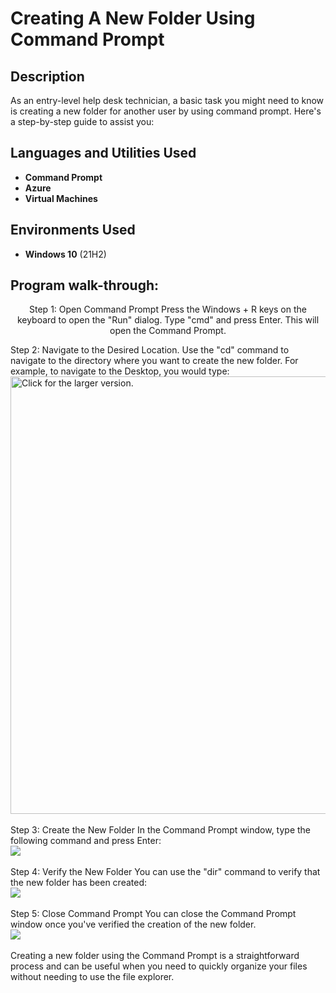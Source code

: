 <h1>Creating A New Folder Using Command Prompt</h1>

<h2>Description</h2>
As an entry-level help desk technician, a basic task you might need to know is creating a new folder for another user by using command prompt. Here's a step-by-step guide to assist you:
<br />

<h2>Languages and Utilities Used</h2>

- <b>Command Prompt</b> 
- <b>Azure</b>
- <b>Virtual Machines</b>

<h2>Environments Used</h2>

- <b>Windows 10</b> (21H2)

<h2>Program walk-through:</h2>

<p align="center">
Step 1: Open Command Prompt 
Press the Windows + R keys on the keyboard to open the "Run" dialog.
Type "cmd" and press Enter. This will open the Command Prompt.

Step 2: Navigate to the Desired Location. Use the "cd" command to navigate to the directory where you want to create the new folder. 
For example, to navigate to the Desktop, you would type: <br/>
 <a href="https://drive.google.com/uc?export=view&id=111MuNzh7JxLfNUOvWxtE-JqeDyYWVnWz">
    <img src="https://drive.google.com/uc?export=view&id=111MuNzh7JxLfNUOvWxtE-JqeDyYWVnWz"
    style="width: 700px; max-width: 100%; height: auto"
    title="Click for the larger version." />
</a>
<br />
<br />
Step 3: Create the New Folder
In the Command Prompt window, type the following command and press Enter:  <br/>
<img src="https://drive.google.com/file/d/111MuNzh7JxLfNUOvWxtE-JqeDyYWVnWz/view?usp=drive_link"/>
<br />
<br />
Step 4: Verify the New Folder
You can use the "dir" command to verify that the new folder has been created: <br/>
<img src="https://drive.google.com/file/d/1rhkmVvAVnXYm9uY8hG4-G1EFScQqcVdf/view?usp=drive_link"/>
<br />
<br />
Step 5: Close Command Prompt
You can close the Command Prompt window once you've verified the creation of the new folder.  <br/>
<img src="https://drive.google.com/file/d/1rm0X6MJbOMJwbmjGNoG6_TuBOe34XhwL/view?usp=drive_link"/>
<br />
<br />
Creating a new folder using the Command Prompt is a straightforward process and can be useful when you need to quickly organize your files without needing to use the file explorer.
<br/>


<!--
 ```diff
- text in red
+ text in green
! text in orange
# text in gray
@@ text in purple (and bold)@@
```
--!>

